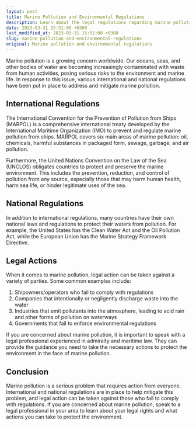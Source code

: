 ```yaml
---
layout: post
title: Marine Pollution and Environmental Regulations
description: Learn about the legal regulations regarding marine pollution and what actions can be taken to protect the environment in admiralty and maritime law.
date: 2023-03-31 15:51:00 +0300
last_modified_at: 2023-03-31 15:51:00 +0300
slug: marine-pollution-and-environmental-regulations
original: Marine pollution and environmental regulations
---
```


Marine pollution is a growing concern worldwide. Our oceans, seas, and other bodies of water are becoming increasingly contaminated with waste from human activities, posing serious risks to the environment and marine life. In response to this issue, various international and national regulations have been put in place to address and mitigate marine pollution.

## International Regulations

The International Convention for the Prevention of Pollution from Ships (MARPOL) is a comprehensive international treaty developed by the International Maritime Organization (IMO) to prevent and regulate marine pollution from ships. MARPOL covers six main areas of marine pollution: oil, chemicals, harmful substances in packaged form, sewage, garbage, and air pollution.

Furthermore, the United Nations Convention on the Law of the Sea (UNCLOS) obligates countries to protect and preserve the marine environment. This includes the prevention, reduction, and control of pollution from any source, especially those that may harm human health, harm sea life, or hinder legitimate uses of the sea.

## National Regulations

In addition to international regulations, many countries have their own national laws and regulations to protect their waters from pollution. For example, the United States has the Clean Water Act and the Oil Pollution Act, while the European Union has the Marine Strategy Framework Directive.

## Legal Actions

When it comes to marine pollution, legal action can be taken against a variety of parties. Some common examples include:

1. Shipowners/operators who fail to comply with regulations
2. Companies that intentionally or negligently discharge waste into the water
3. Industries that emit pollutants into the atmosphere, leading to acid rain and other forms of pollution on waterways
4. Governments that fail to enforce environmental regulations

If you are concerned about marine pollution, it is important to speak with a legal professional experienced in admiralty and maritime law. They can provide the guidance you need to take the necessary actions to protect the environment in the face of marine pollution.

## Conclusion

Marine pollution is a serious problem that requires action from everyone. International and national regulations are in place to help mitigate this problem, and legal action can be taken against those who fail to comply with regulations. If you are concerned about marine pollution, speak to a legal professional in your area to learn about your legal rights and what actions you can take to protect the environment.